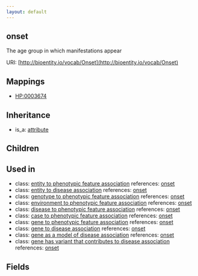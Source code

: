 ```yaml
---
layout: default
---
```


## onset


The age group in which manifestations appear

URI: [http://bioentity.io/vocab/Onset](http://bioentity.io/vocab/Onset)
## Mappings

 * [HP:0003674](http://purl.obolibrary.org/obo/HP_0003674)

## Inheritance

 *  is_a: [attribute](Attribute.html)

## Children


## Used in

 *  class: [entity to phenotypic feature association](EntityToPhenotypicFeatureAssociation.html) references: [onset](Onset.html)
 *  class: [entity to disease association](EntityToDiseaseAssociation.html) references: [onset](Onset.html)
 *  class: [genotype to phenotypic feature association](GenotypeToPhenotypicFeatureAssociation.html) references: [onset](Onset.html)
 *  class: [environment to phenotypic feature association](EnvironmentToPhenotypicFeatureAssociation.html) references: [onset](Onset.html)
 *  class: [disease to phenotypic feature association](DiseaseToPhenotypicFeatureAssociation.html) references: [onset](Onset.html)
 *  class: [case to phenotypic feature association](CaseToPhenotypicFeatureAssociation.html) references: [onset](Onset.html)
 *  class: [gene to phenotypic feature association](GeneToPhenotypicFeatureAssociation.html) references: [onset](Onset.html)
 *  class: [gene to disease association](GeneToDiseaseAssociation.html) references: [onset](Onset.html)
 *  class: [gene as a model of disease association](GeneAsAModelOfDiseaseAssociation.html) references: [onset](Onset.html)
 *  class: [gene has variant that contributes to disease association](GeneHasVariantThatContributesToDiseaseAssociation.html) references: [onset](Onset.html)

## Fields

